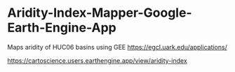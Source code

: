 # Aridity-Index-Mapper-Google-Earth-Engine-App
Maps aridity of HUC06 basins using GEE
https://egcl.uark.edu/applications/

https://cartoscience.users.earthengine.app/view/aridity-index

